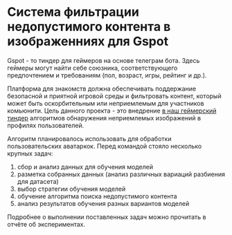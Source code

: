 # Система фильтрации недопустимого контента в изображенниях для Gspot

Gspot - то тиндер для геймеров на основе телеграм бота. Здесь геймеры могут найти себе союзника, соответствующего предпочтением и требованиям (пол, возраст, игры, рейтинг и др.).

Платформа для знакомств должна обеспечивать поддержание безопасной и приятной игровой среды и фильтровать контент, который может быть оскорбительным или неприемлемым для участников комьюнити. Цель данного проекта - это внедрение [в наш геймерский тиндер](https://t.me/GspotTeam_bot) алгоритмов обнаружения неприемлемых изображений в профилях пользователей. 

Алгоритм планировалось использовать для обработки пользовательских аватаркок. Перед командой стояло несколько крупных задач:

1) сбор и анализ данных для обучения моделей
2) разметка собранных данных (анализ различных вариаций разбиения для датасета)
3) выбор стратегии обучения моделей
4) обучение алгоритма поиска недопустимого контента
5) анализ результатов обучения разных вариантов моделей

Подробнее о выполнении поставленных задач можно прочитать в отчёте об экспериментах.
